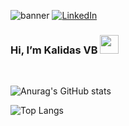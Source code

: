 
![banner](https://media-exp3.licdn.com/dms/image/C5616AQFjrVa45ShPxQ/profile-displaybackgroundimage-shrink_350_1400/0/1623651186796?e=1629331200&v=beta&t=znPMnNQgDBqK8CsCsx0w6oMMD4HASJVDP_qQ592J85Q)
[![LinkedIn][linkedin-shield]][linkedin-url]
  ### Hi, I’m  Kalidas VB <img src="https://raw.githubusercontent.com/MartinHeinz/MartinHeinz/master/wave.gif" width="30px">
  <br>
  
![Anurag's GitHub stats](https://github-readme-stats.vercel.app/api?username=KalidasVijayBhak&count_private=true&show_icons=true&theme=dark)
 
 

 
![Top Langs](https://github-readme-stats.vercel.app/api/top-langs/?username=KalidasVijayBhak&layout=compact&count_private=true&show_icons=true&theme=dark) 


[linkedin-shield]: https://img.shields.io/badge/-LinkedIn-black.svg?style=for-the-badge&logo=linkedin&colorB=555
[linkedin-url]:https://www.linkedin.com/in/kalidas-vb-9706731a5/


